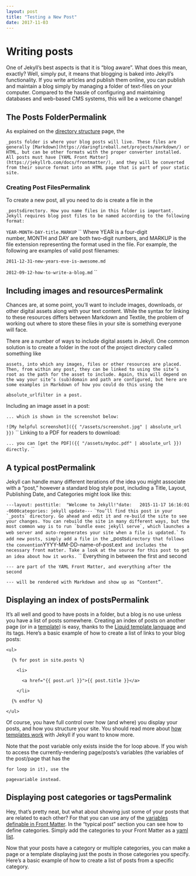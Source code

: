 ```yaml
---
layout: post
title: "Testing a New Post"
date: 2017-11-03
---
```


# Writing posts

One of Jekyll’s best aspects is that it is “blog aware”. What does this mean, exactly? Well, simply put, it means that blogging is baked into Jekyll’s functionality. If you write articles and publish them online, you can publish and maintain a blog simply by managing a folder of text-files on your computer. Compared to the hassle of configuring and maintaining databases and web-based CMS systems, this will be a welcome change!

## The Posts FolderPermalink

As explained on the [directory structure](https://jekyllrb.com/docs/structure/) page, the 

`_posts folder is where your blog posts will live. These files are generally [Markdown](https://daringfireball.net/projects/markdown/) or HTML, but can be other formats with the proper converter installed. All posts must have [YAML Front Matter](https://jekyllrb.com/docs/frontmatter/), and they will be converted from their source format into an HTML page that is part of your static site.`

### Creating Post FilesPermalink

To create a new post, all you need to do is create a file in the 

`_postsdirectory. How you name files in this folder is important. Jekyll requires blog post files to be named according to the following format:`

`YEAR-MONTH-DAY-title.MARKUP`
``
Where YEAR is a four-digit number, MONTH and DAY are both two-digit numbers, and MARKUP is the file extension representing the format used in the file. For example, the following are examples of valid post filenames:

`2011-12-31-new-years-eve-is-awesome.md`

`2012-09-12-how-to-write-a-blog.md`
``
## Including images and resourcesPermalink

Chances are, at some point, you’ll want to include images, downloads, or other digital assets along with your text content. While the syntax for linking to these resources differs between Markdown and Textile, the problem of working out where to store these files in your site is something everyone will face.

There are a number of ways to include digital assets in Jekyll. One common solution is to create a folder in the root of the project directory called something like 

`assets, into which any images, files or other resources are placed. Then, from within any post, they can be linked to using the site’s root as the path for the asset to include. Again, this will depend on the way your site’s (sub)domain and path are configured, but here are some examples in Markdown of how you could do this using the `

`absolute_urlfilter in a post.`

Including an image asset in a post:

`... which is shown in the screenshot below:`

`![My helpful screenshot]({{ "/assets/screenshot.jpg" | absolute_url }})`
``
Linking to a PDF for readers to download:

`... you can [get the PDF]({{ "/assets/mydoc.pdf" | absolute_url }}) directly.`
``
## A typical postPermalink

Jekyll can handle many different iterations of the idea you might associate with a “post,” however a standard blog style post, including a Title, Layout, Publishing Date, and Categories might look like this:

`---layout: posttitle:  "Welcome to Jekyll!"date:   2015-11-17 16:16:01 -0600categories: jekyll update---`
``
`You’ll find this post in your `_posts` directory. Go ahead and edit it and re-build the site to see your changes. You can rebuild the site in many different ways, but the most common way is to run `bundle exec jekyll serve`, which launches a web server and auto-regenerates your site when a file is updated.`
``
`To add new posts, simply add a file in the `_posts` directory that follows the convention `YYYY-MM-DD-name-of-post.ext` and includes the necessary front matter. Take a look at the source for this post to get an idea about how it works.`
``
Everything in between the first and second 

`--- are part of the YAML Front Matter, and everything after the second `

`--- will be rendered with Markdown and show up as “Content”.`

## Displaying an index of postsPermalink

It’s all well and good to have posts in a folder, but a blog is no use unless you have a list of posts somewhere. Creating an index of posts on another page (or in a [template](https://jekyllrb.com/docs/templates/)) is easy, thanks to the [Liquid template language](https://docs.shopify.com/themes/liquid/basics) and its tags. Here’s a basic example of how to create a list of links to your blog posts:

`<ul>`

`  {% for post in site.posts %}`

`    <li>`

`      <a href="{{ post.url }}">{{ post.title }}</a>`

`    </li>`

`  {% endfor %}`

`</ul>`

Of course, you have full control over how (and where) you display your posts, and how you structure your site. You should read more about [how templates work](https://jekyllrb.com/docs/templates/) with Jekyll if you want to know more.

Note that the post variable only exists inside the for loop above. If you wish to access the currently-rendering page/posts’s variables (the variables of the post/page that has the 

`for loop in it), use the `

`pagevariable instead.`

## Displaying post categories or tagsPermalink

Hey, that’s pretty neat, but what about showing just some of your posts that are related to each other? For that you can use any of the [variables definable in Front Matter](https://jekyllrb.com/docs/frontmatter/). In the “typical post” section you can see how to define categories. Simply add the categories to your Front Matter as a [yaml list](https://en.wikipedia.org/wiki/YAML#Basic_components).

Now that your posts have a category or multiple categories, you can make a page or a template displaying just the posts in those categories you specify. Here’s a basic example of how to create a list of posts from a specific category.
